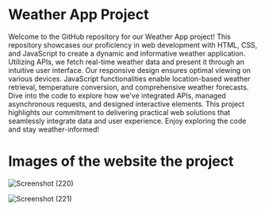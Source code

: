 # Weather App Project

Welcome to the GitHub repository for our Weather App project! This repository showcases our proficiency in web development with HTML, CSS, and JavaScript to create a dynamic and informative weather application. Utilizing APIs, we fetch real-time weather data and present it through an intuitive user interface. Our responsive design ensures optimal viewing on various devices. JavaScript functionalities enable location-based weather retrieval, temperature conversion, and comprehensive weather forecasts. Dive into the code to explore how we've integrated APIs, managed asynchronous requests, and designed interactive elements. This project highlights our commitment to delivering practical web solutions that seamlessly integrate data and user experience. Enjoy exploring the code and stay weather-informed!

# Images of the website the project

![Screenshot (220)](https://github.com/Shrishant2325/Web-Development-Projects/assets/138847244/6e1ced73-51fc-41c5-800d-db75437644a8)

![Screenshot (221)](https://github.com/Shrishant2325/Web-Development-Projects/assets/138847244/7f7a0060-2ac2-42d7-aad6-7372a870a122)
